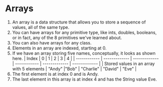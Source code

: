 # Arrays

1. An array is a data structure that allows you to store a sequence of values, all of the same type.
2. You can have arrays for any primitive type, like ints, doubles, booleans, or in fact, any of the 8 primitives we've learned about.
3. You can also have arrays for any class.
4. Elements in an array are indexed, starting at 0.
5. If we have an array storing five names, conceptually, it looks as shown here.
   | Index | 0 | 1 | 2 | 3 | 4 |
   | ------------ | ------------- | ------------- | ------------ | ------------- | ------------- |
   | Stored values in an array with 5 elements | "Andy" |"Bob" | "Charlie" | "David" | "Eve" |
6. The first element is at index 0 and is Andy.
7. The last element in this array is at index 4 and has the String value Eve.
